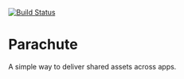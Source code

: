 [![Build Status](https://travis-ci.org/jico/parachute.png?branch=master)](https://travis-ci.org/jico/parachute)

# Parachute

A simple way to deliver shared assets across apps.
